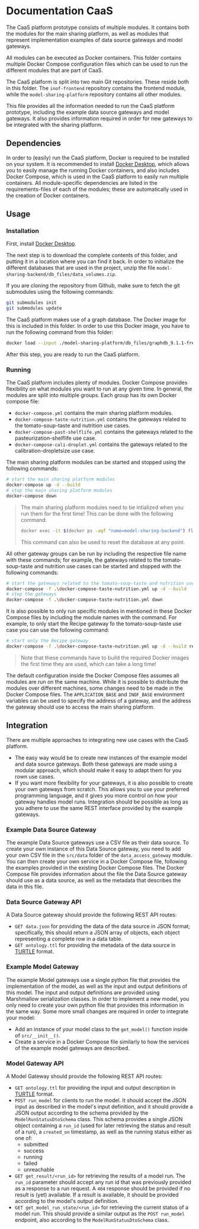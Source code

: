 # Documentation CaaS

The CaaS platform prototype consists of multiple modules. It contains both the 
modules for the main sharing platform, as well as modules that represent
implementation examples of data source gateways and model gateways.

All modules can be executed as Docker containers. This folder contains multiple
Docker Compose configuration files which can be used to run the different modules 
that are part of CaaS.

The CaaS platform is split into two main Git repositories. These reside both
in this folder. The `inof-frontend` repository contains the frontend module, 
while the `model-sharing-platform` repository contains all other modules.

This file provides all the information needed to run the CaaS platform prototype, 
including the example data source gateways and model gateways. It also provides 
information required in order for new gateways to be integrated with the sharing 
platform.

## Dependencies
In order to (easily) run the CaaS platform, Docker is required to be installed 
on your system. It is recommended to install [Docker Desktop](https://www.docker.com/products/docker-desktop), which allows you to easily manage the running Docker containers, 
and also includes Docker Compose, which is used in the CaaS platform to easily 
run multiple containers. All module-specific dependencies are listed in the 
requirements-files of each of the modules; these are automatically used in the 
creation of Docker containers.

## Usage

### Installation
First, install [Docker Desktop](https://www.docker.com/products/docker-desktop).

The next step is to download the complete contents of this folder, and putting it 
in a location where you can find it back. In order to initialize the different 
databases that are used in the project, unzip the file 
`model-sharing-backend/db_files/data_volumes.zip`.

If you are cloning the repository from Github, make sure to fetch the git submodules 
using the following commands:
```bash
git submodules init
git submodules update
```

The CaaS platform makes use of a graph database. The Docker image for this is included 
in this folder. In order to use this Docker image, you have to run the following 
command from this folder:

```bash
docker load --input ./model-sharing-platform/db_files/graphdb_9.1.1-free.tar
```

After this step, you are ready to run the CaaS platform.

### Running
The CaaS platform includes plenty of modules. Docker Compose provides flexibility 
on what modules you want to run at any given time. In general, the modules are 
split into multiple groups. Each group has its own Docker compose file:

- `docker-compose.yml` contains the main sharing platform modules.
- `docker-compose-taste-nutrition.yml` contains the gateways related to the 
  tomato-soup-taste and nutrition use cases.
- `docker-compose-past-shelflife.yml` contains the gateways related to the
  pasteurization-shelflife use case.
- `docker-compose-cali-droplet.yml` contains the gateways related to the 
  calibration-dropletsize use case.

The main sharing platform modules can be started and stopped using the following
commands:
```bash
# start the main sharing platform modules
docker-compose up -d --build
# stop the main sharing platform modules
docker-compose down
```

> The main sharing platform modules need to be intialized when you run them for the 
first time! This can be done with the following command:
> ```bash
> docker exec -it $(docker ps -aqf "name=model-sharing-backend") flask seed-db
> ```
> This command can also be used to reset the database at any point.


All other gateway groups can be run by including the respective file name with these
commands; for example, the gateways related to the tomato-soup-taste and nutrition 
use cases can be started and stopped with the following commands:
```bash
# start the gateways related to the tomato-soup-taste and nutrition use cases
docker-compose -f .\docker-compose-taste-nutrition.yml up -d --build 
# stop the gateways
docker-compose -f .\docker-compose-taste-nutrition.yml down
```

It is also possible to only run specific modules in mentioned in these Docker Compose 
files by including the module names with the command. For example, to only start the
Recipe gateway fo the tomato-soup-taste use case you can use the following command:
```bash
# start only the Recipe gateway 
docker-compose -f .\docker-compose-taste-nutrition.yml up -d --build recipe-access-gateway
```
 
> Note that these commands have to build the required Docker images the first time 
they are used, which can take a long time!

The default configuration inside the Docker Compose files assumes all modules are 
run on the same machine. While it is possible to distribute the modules over different
machines, some changes need to be made in the Docker Compose files. The `APPLICATION_BASE` 
and `INOF_BASE` environment variables can be used to specify the address of a gateway, 
and the address the gateway should use to access the main sharing platform. 

## Integration
There are multiple approaches to integrating new use cases with the CaaS platform.
- The easy way would be to create new instances of the example model and data source 
  gateways. Both these gateways are made using a modular approach, which should make 
  it easy to adapt them for you rown use cases. 
- If you want more flexibility for your gateways, it is also possible to create 
  your own gateways from scratch. This allows you to use your preferred programming 
  language, and it gives you more control on how your gateway handles model runs.
  Integration should be possible as long as you adhere to use the same REST interface 
  provided by the example gateways.


### Example Data Source Gateway
The example Data Source gateways use a CSV file as their data source. To create 
your own instance of this Data Source gateway, you need to add your own CSV file 
in the `src/data` folder of the `data_access_gateway` module. You can then create 
your own service in a Docker Compose file, following the examples provided in the 
existing Docker Compose files. The Docker Compose file provides information about 
the file the Data Source gateway should use as a data source, as well as the metadata that describes the data in this file. 

### Data Source Gateway API
A Data Source gateway should provide the following REST API routes:
- `GET data.json` for providing the data of the data source in JSON format; 
  specifically, this should return a JSON array of objects, each object representing 
  a complete row in a data table.
- `GET ontology.ttl` for providing the metadata of the data source in [TURTLE](https://www.w3.org/TR/turtle/) 
  format.

### Example Model Gateway
The example Model gateways use a single python file that provides the implementation 
of the model, as well as the input and output definitions of this model. The input 
and output definitions are provided using Marshmallow serialization classes. In 
order to implement a new model, you only need to create your own python file that 
provides this information in the same way. Some more small changes are required 
in order to integrate your model:
- Add an instance of your model class to the `get_model()` function inside of 
  `src/__init__()`.
- Create a service in a Docker Compose file similarly to how the services of the 
  example model gateways are described.


### Model Gateway API
A Model Gateway should provide the following REST API routes:

- `GET ontology.ttl` for providing the input and output description in [TURTLE](https://www.w3.org/TR/turtle/) 
  format.
- `POST run_model` for clients to run the model. It should accept the JSON input 
  as described in the model's input definition, and it should provide a JSON output 
  according to the schema provided by the `ModelRunStatusDtoSchema` class. This 
  schema provides a single JSON object containing a `run_id` (used for later 
  retrieving the status and result of a run), a `created_on` timestamp, as well 
  as the running status either as one of:
  - submitted
  - success
  - running
  - failed
  - unreachable
- `GET get_result/<run_id>` for retrieving the results of a model run. The `run_id` 
  parameter should accept any run id that was previously provided as a response 
  to a run request. A `404` response should be provided if no result is (yet) 
  available. If a result is available, it should be provided according to the model's 
  output definition.
- `GET get_model_run_state/<run_id>` for retrieving the current status of a model 
  run. This should provide a similar output as the `POST run_model` endpoint, also 
  according to the `ModelRunStatusDtoSchema` class.
